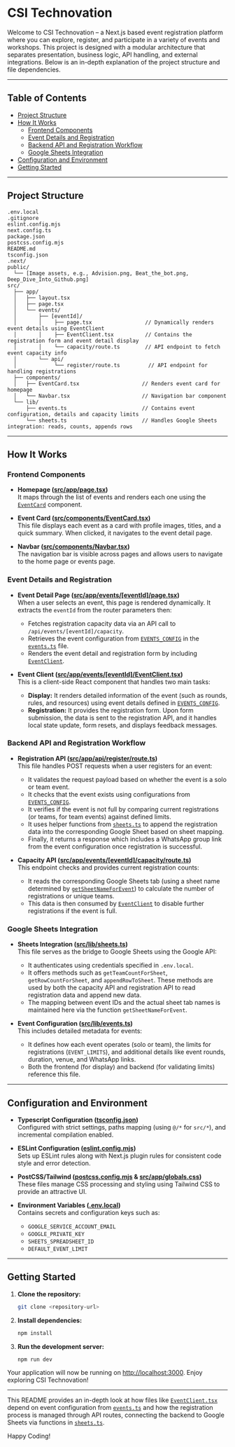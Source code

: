 # CSI Technovation

Welcome to CSI Technovation – a Next.js based event registration platform where you can explore, register, and participate in a variety of events and workshops. This project is designed with a modular architecture that separates presentation, business logic, API handling, and external integrations. Below is an in-depth explanation of the project structure and file dependencies.

---

## Table of Contents

- [Project Structure](#project-structure)
- [How It Works](#how-it-works)
  - [Frontend Components](#frontend-components)
  - [Event Details and Registration](#event-details-and-registration)
  - [Backend API and Registration Workflow](#backend-api-and-registration-workflow)
  - [Google Sheets Integration](#google-sheets-integration)
- [Configuration and Environment](#configuration-and-environment)
- [Getting Started](#getting-started)

---

## Project Structure

```
.env.local
.gitignore
eslint.config.mjs
next.config.ts
package.json
postcss.config.mjs
README.md
tsconfig.json
.next/
public/
  └── [Image assets, e.g., Advision.png, Beat_the_bot.png, Deep_Dive_Into_Github.png]
src/
  ├── app/
  │   ├── layout.tsx
  │   ├── page.tsx
  │   └── events/
  │       ├── [eventId]/
  │       │    ├── page.tsx                 // Dynamically renders event details using EventClient
  │       │    ├── EventClient.tsx          // Contains the registration form and event detail display
  │       │    └── capacity/route.ts        // API endpoint to fetch event capacity info
  │       └── api/
  │            └── register/route.ts         // API endpoint for handling registrations
  ├── components/
  │   ├── EventCard.tsx                    // Renders event card for homepage
  │   └── Navbar.tsx                       // Navigation bar component
  └── lib/
      ├── events.ts                        // Contains event configuration, details and capacity limits
      └── sheets.ts                        // Handles Google Sheets integration: reads, counts, appends rows
```

---

## How It Works

### Frontend Components

- **Homepage ([src/app/page.tsx](src/app/page.tsx))**  
  It maps through the list of events and renders each one using the [`EventCard`](src/components/EventCard.tsx) component.

- **Event Card ([src/components/EventCard.tsx](src/components/EventCard.tsx))**  
  This file displays each event as a card with profile images, titles, and a quick summary. When clicked, it navigates to the event detail page.

- **Navbar ([src/components/Navbar.tsx](src/components/Navbar.tsx))**  
  The navigation bar is visible across pages and allows users to navigate to the home page or events page.

### Event Details and Registration

- **Event Detail Page ([src/app/events/[eventId]/page.tsx](src/app/events/[eventId]/page.tsx))**  
  When a user selects an event, this page is rendered dynamically. It extracts the `eventId` from the router parameters then:
  - Fetches registration capacity data via an API call to `/api/events/[eventId]/capacity`.
  - Retrieves the event configuration from [`EVENTS_CONFIG`](src/lib/events.ts) in the [`events.ts`](src/lib/events.ts) file.
  - Renders the event detail and registration form by including [`EventClient`](src/app/events/[eventId]/EventClient.tsx).

- **Event Client ([src/app/events/[eventId]/EventClient.tsx](src/app/events/[eventId]/EventClient.tsx))**  
  This is a client-side React component that handles two main tasks:
  - **Display:** It renders detailed information of the event (such as rounds, rules, and resources) using event details defined in [`EVENTS_CONFIG`](src/lib/events.ts).
  - **Registration:** It provides the registration form. Upon form submission, the data is sent to the registration API, and it handles local state update, form resets, and displays feedback messages.

### Backend API and Registration Workflow

- **Registration API ([src/app/api/register/route.ts](src/app/api/register/route.ts))**  
  This file handles POST requests when a user registers for an event:
  - It validates the request payload based on whether the event is a solo or team event.
  - It checks that the event exists using configurations from [`EVENTS_CONFIG`](src/lib/events.ts).
  - It verifies if the event is not full by comparing current registrations (or teams, for team events) against defined limits.
  - It uses helper functions from [`sheets.ts`](src/lib/sheets.ts) to append the registration data into the corresponding Google Sheet based on sheet mapping.
  - Finally, it returns a response which includes a WhatsApp group link from the event configuration once registration is successful.

- **Capacity API ([src/app/events/[eventId]/capacity/route.ts](src/app/events/[eventId]/capacity/route.ts))**  
  This endpoint checks and provides current registration counts:
  - It reads the corresponding Google Sheets tab (using a sheet name determined by [`getSheetNameForEvent`](src/lib/sheets.ts)) to calculate the number of registrations or unique teams.
  - This data is then consumed by [`EventClient`](src/app/events/[eventId]/EventClient.tsx) to disable further registrations if the event is full.

### Google Sheets Integration

- **Sheets Integration ([src/lib/sheets.ts](src/lib/sheets.ts))**  
  This file serves as the bridge to Google Sheets using the Google API:
  - It authenticates using credentials specified in `.env.local`.
  - It offers methods such as `getTeamCountForSheet`, `getRowCountForSheet`, and `appendRowToSheet`. These methods are used by both the capacity API and registration API to read registration data and append new data.
  - The mapping between event IDs and the actual sheet tab names is maintained here via the function `getSheetNameForEvent`.

- **Event Configuration ([src/lib/events.ts](src/lib/events.ts))**  
  This includes detailed metadata for events:
  - It defines how each event operates (solo or team), the limits for registrations (`EVENT_LIMITS`), and additional details like event rounds, duration, venue, and WhatsApp links.
  - Both the frontend (for display) and backend (for validating limits) reference this file.

---

## Configuration and Environment

- **Typescript Configuration ([tsconfig.json](tsconfig.json))**  
  Configured with strict settings, paths mapping (using `@/*` for `src/*`), and incremental compilation enabled.

- **ESLint Configuration ([eslint.config.mjs](eslint.config.mjs))**  
  Sets up ESLint rules along with Next.js plugin rules for consistent code style and error detection.

- **PostCSS/Tailwind ([postcss.config.mjs](postcss.config.mjs) & [src/app/globals.css](src/app/globals.css))**  
  These files manage CSS processing and styling using Tailwind CSS to provide an attractive UI.

- **Environment Variables ([.env.local](.env.local))**  
  Contains secrets and configuration keys such as:
  - `GOOGLE_SERVICE_ACCOUNT_EMAIL`
  - `GOOGLE_PRIVATE_KEY`
  - `SHEETS_SPREADSHEET_ID`
  - `DEFAULT_EVENT_LIMIT`

---

## Getting Started

1. **Clone the repository:**

   ```sh
   git clone <repository-url>
   ```

2. **Install dependencies:**

   ```sh
   npm install
   ```

3. **Run the development server:**

   ```sh
   npm run dev
   ```

Your application will now be running on [http://localhost:3000](http://localhost:3000). Enjoy exploring CSI Technovation!

---

This README provides an in-depth look at how files like [`EventClient.tsx`](src/app/events/[eventId]/EventClient.tsx) depend on event configuration from [`events.ts`](src/lib/events.ts) and how the registration process is managed through API routes, connecting the backend to Google Sheets via functions in [`sheets.ts`](src/lib/sheets.ts).

Happy Coding!
